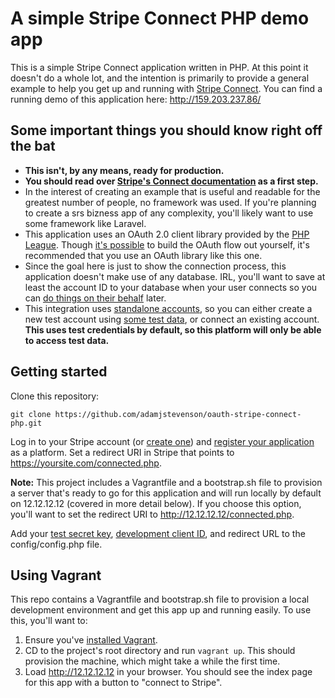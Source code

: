 # A simple Stripe Connect PHP demo app

This is a simple Stripe Connect application written in PHP. At this point it doesn't do a whole lot, and the intention is primarily to provide a general example to help you get up and running with [Stripe Connect](https://stripe.com/docs/connect). You can find a running demo of this application here:
http://159.203.237.86/

## Some important things you should know right off the bat

* <strong>This isn't, by any means, ready for production.</strong>
* <strong>You should read over [Stripe's Connect documentation](https://stripe.com/docs/connect/standalone-accounts) as a first step.</strong>
* In the interest of creating an example that is useful and readable for the greatest number of people, no framework was used. If you're planning to create a srs bizness app of any complexity, you'll likely want to use some framework like Laravel. 
* This application uses an OAuth 2.0 client library provided by the [PHP League](https://github.com/thephpleague/oauth2-client). Though [it's possible](https://stripe.com/docs/connect/standalone-accounts#sample-code) to build the OAuth flow out yourself, it's recommended that you use an OAuth library like this one.
* Since the goal here is just to show the connection process, this application doesn't make use of any database. IRL, you'll want to save at least the account ID to your database when your user connects so you can [do things on their behalf](https://stripe.com/docs/connect/authentication#authentication-via-the-stripe-account-header) later.
* This integration uses [standalone accounts](https://stripe.com/docs/connect/standalone-accounts), so you can either create a new test account using [some test data](https://stripe.com/docs/testing), or connect an existing account. <strong>This uses test credentials by default, so this platform will only be able to access test data.</strong>

## Getting started

Clone this repository:

```
git clone https://github.com/adamjstevenson/oauth-stripe-connect-php.git
```

Log in to your Stripe account (or [create one](https://dashboard.stripe.com/register)) and [register your application](https://dashboard.stripe.com/account/applications/settings) as a platform. Set a redirect URI in Stripe that points to https://yoursite.com/connected.php. 

**Note:** This project includes a Vagrantfile and a bootstrap.sh file to provision a server that's ready to go for this application and will run locally by default on 12.12.12.12 (covered in more detail below). If you choose this option, you'll want to set the redirect URI to http://12.12.12.12/connected.php. 

Add your [test secret key](https://dashboard.stripe.com/account/apikeys), [development client ID](https://dashboard.stripe.com/account/applications/settings), and redirect URL to the config/config.php file. 

## Using Vagrant

This repo contains a Vagrantfile and bootstrap.sh file to provision a local development environment and get this app up and running easily. To use this, you'll want to:

1. Ensure you've [installed Vagrant](http://www.vagrantup.com/downloads.html).
2. CD to the project's root directory and run `vagrant up`. This should provision the machine, which might take a while the first time. 
3. Load http://12.12.12.12 in your browser. You should see the index page for this app with a button to "connect to Stripe".

